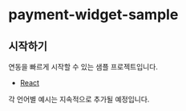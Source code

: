 # payment-widget-sample

## 시작하기

연동을 빠르게 시작할 수 있는 샘플 프로젝트입니다. 

- [React]()



각 언어별 예시는 지속적으로 추가될 예정입니다.